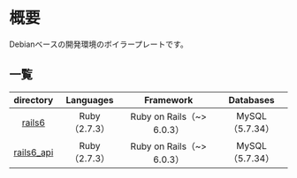 # 概要

Debianベースの開発環境のボイラープレートです。

## 一覧

|          directory           |   Languages   |        Framework          |    Databases    |
|:----------------------------:|:-------------:|:-------------------------:|:---------------:|
|       [rails6][rails6]       | Ruby（2.7.3） | Ruby on Rails（~> 6.0.3） | MySQL（5.7.34） |
|   [rails6_api][rails6_api]   | Ruby（2.7.3） | Ruby on Rails（~> 6.0.3） | MySQL（5.7.34） |

[rails6]:https://github.com/tom0418/Setup/tree/main/docker/Debian/rails6
[rails6_api]:https://github.com/tom0418/Setup/tree/main/docker/Debian/rails6_api
